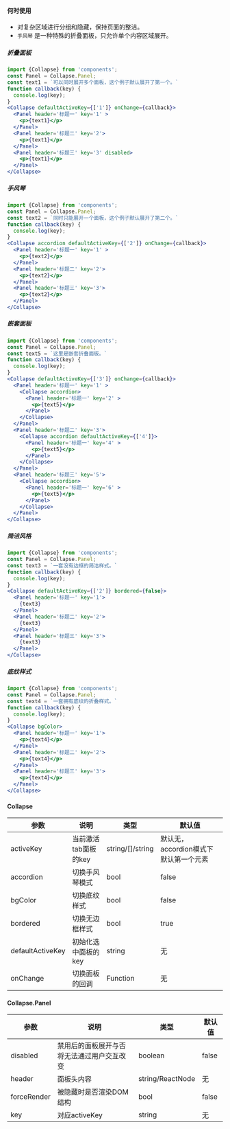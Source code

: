 #### **何时使用**

- 对复杂区域进行分组和隐藏，保持页面的整洁。
- `手风琴` 是一种特殊的折叠面板，只允许单个内容区域展开。

##### **折叠面板**
```jsx
import {Collapse} from 'components';
const Panel = Collapse.Panel;
const text1 = `可以同时展开多个面板，这个例子默认展开了第一个。`
function callback(key) {
  console.log(key);
}
<Collapse defaultActiveKey={['1']} onChange={callback}>
  <Panel header='标题一' key='1' >
    <p>{text1}</p>
  </Panel>
  <Panel header='标题二' key='2'>
    <p>{text1}</p>
  </Panel>
  <Panel header='标题三' key='3' disabled>
    <p>{text1}</p>
  </Panel>
</Collapse>
```

##### **手风琴**
```jsx
import {Collapse} from 'components';
const Panel = Collapse.Panel;
const text2 = `同时只能展开一个面板，这个例子默认展开了第二个。`
function callback(key) {
  console.log(key);
}
<Collapse accordion defaultActiveKey={['2']} onChange={callback}>
  <Panel header='标题一' key='1' >
    <p>{text2}</p>
  </Panel>
  <Panel header='标题二' key='2'>
    <p>{text2}</p>
  </Panel>
  <Panel header='标题三' key='3'>
    <p>{text2}</p>
  </Panel>
</Collapse>
```


##### **嵌套面板**
```jsx
import {Collapse} from 'components';
const Panel = Collapse.Panel;
const text5 = `这里是嵌套折叠面板。`
function callback(key) {
  console.log(key);
}
<Collapse defaultActiveKey={['3']} onChange={callback}>
  <Panel header='标题一' key='1' >
    <Collapse accordion>
      <Panel header='标题一' key='2' >
        <p>{text5}</p>
      </Panel>
    </Collapse>
  </Panel>
  <Panel header='标题二' key='3'>
    <Collapse accordion defaultActiveKey={['4']}>
      <Panel header='标题一' key='4' >
        <p>{text5}</p>
      </Panel>
    </Collapse>
  </Panel>
  <Panel header='标题三' key='5'>
    <Collapse accordion>
      <Panel header='标题一' key='6' >
        <p>{text5}</p>
      </Panel>
    </Collapse>
  </Panel>
</Collapse>
```

##### **简洁风格**
```jsx
import {Collapse} from 'components';
const Panel = Collapse.Panel;
const text3 = `一套没有边框的简洁样式。`
function callback(key) {
  console.log(key);
}
<Collapse defaultActiveKey={['2']} bordered={false}>
  <Panel header='标题一' key='1'>
    {text3}
  </Panel>
  <Panel header='标题二' key='2'>
    {text3}
  </Panel>
  <Panel header='标题三' key='3'>
    {text3}
  </Panel>
</Collapse>
```

##### **底纹样式**
```jsx
import {Collapse} from 'components';
const Panel = Collapse.Panel;
const text4 = `一套拥有底纹的折叠样式。`
function callback(key) {
  console.log(key);
}
<Collapse bgColor>
  <Panel header='标题一' key='1'>
    <p>{text4}</p>
  </Panel>
  <Panel header='标题二' key='2'>
    <p>{text4}</p>
  </Panel>
  <Panel header='标题三' key='3'>
    <p>{text4}</p>
  </Panel>
</Collapse>
```


#### **Collapse**

| 参数 | 说明 | 类型 | 默认值 |
| --- | --- | --- | --- |
| activeKey | 当前激活tab面板的key | string/[]/string |默认无，accordion模式下默认第一个元素 |
| accordion | 切换手风琴模式 | bool | false |
| bgColor | 切换底纹样式 | bool | false |
| bordered | 切换无边框样式 | bool | true |
| defaultActiveKey | 初始化选中面板的key | string | 无 |
| onChange | 切换面板的回调 | Function | 无 |

#### **Collapse.Panel**

| 参数 | 说明 | 类型 | 默认值 |
| --- | --- | --- | --- |
| disabled | 禁用后的面板展开与否将无法通过用户交互改变 | boolean | false |
| header | 面板头内容 | string/ReactNode | 无|
| forceRender | 被隐藏时是否渲染DOM结构 | bool | false|
| key | 对应activeKey | string | 无 |